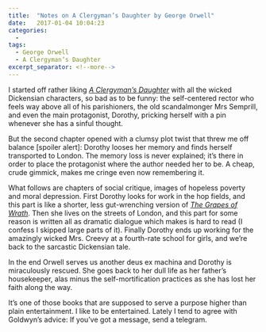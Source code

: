 ```yaml
---
title:  "Notes on A Clergyman’s Daughter by George Orwell"
date:   2017-01-04 10:04:23
categories:
  -
tags:
  - George Orwell
  - A Clergyman’s Daughter
excerpt_separator: <!--more-->
---
```

I started off rather liking *[A Clergyman’s Daughter](http://amzn.to/2j90Qwo)* with all the wicked Dickensian characters, so bad as to be funny: the self-centered rector who feels way above all of his parishioners, the old scandalmonger Mrs Semprill, and even the main protagonist<!--more-->, Dorothy, pricking herself with a pin whenever she has a sinful thought.

But the second chapter opened with a clumsy plot twist that threw me off balance [spoiler alert]: Dorothy looses her memory and finds herself transported to London. The memory loss is never explained; it’s there in order to place the protagonist where the author needed her to be. A cheap, crude gimmick, makes me cringe even now remembering it.

What follows are chapters of social critique, images of hopeless poverty and moral depression. First Dorothy looks for work in the hop fields, and this part is like a shorter, less gut-wrenching version of *[The Grapes of Wrath](http://amzn.to/2iHRg2Q)*. Then she lives on the streets of London, and this part for some reason is written all as dramatic dialogue which makes is hard to read (I confess I skipped large parts of it). Finally Dorothy ends up working for the amazingly wicked Mrs. Creevy at a fourth-rate school for girls, and we’re back to the sarcastic Dickensian tale.

In the end Orwell serves us another deus ex machina and Dorothy is miraculously rescued. She goes back to her dull life as her father’s housekeeper, alas minus the self-mortification practices as she has lost her faith along the way.

It’s one of those books that are supposed to serve a purpose higher than plain entertainment. I like to be entertained. Lately I tend to agree with Goldwyn’s advice: If you’ve got a message, send a telegram.
